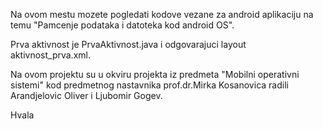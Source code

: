 Na ovom mestu mozete pogledati kodove vezane za android aplikaciju na temu "Pamcenje podataka i datoteka kod android OS".

Prva aktivnost je PrvaAktivnost.java i odgovarajuci layout aktivnost_prva.xml.

Na ovom projektu su u okviru projekta iz predmeta "Mobilni operativni sistemi" kod predmetnog nastavnika prof.dr.Mirka Kosanovica radili Arandjelovic Oliver i Ljubomir Gogev.

Hvala
